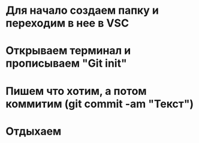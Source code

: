 # Для начало создаем папку и переходим в нее в VSC

# Открываем терминал и прописываем "Git init"

# Пишем что хотим, а потом коммитим (git commit -am "Текст")

# Отдыхаем